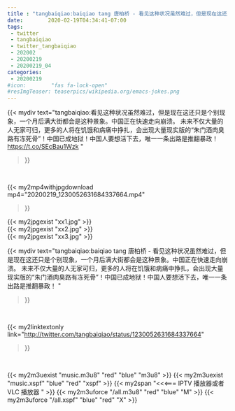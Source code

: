 ```yaml
---
title : "tangbaiqiao:baiqiao tang 唐柏桥 - 看见这种状况虽然难过，但是现在这还只是个别现象，一个月后满大街都会是这种景象。中国正在快速走向崩溃。 未来不仅大量的人无家可归，更多的人将在饥饿和病痛中挣扎，会出现大量现实版的“朱门酒肉臭路有冻死骨”！中国已成地狱！中国人要想活下去，唯一一条出路是推翻暴政！ "
date:        2020-02-19T04:34:41-07:00
tags:
 - twitter
 - tangbaiqiao
 - twitter_tangbaiqiao
 - 202002
 - 20200219
 - 20200219_04
categories:
 - 20200219
#icon:        "fas fa-lock-open"
#resImgTeaser: teaserpics/wikipedia.org/emacs-jokes.png
---
```


{{< mydiv text="tangbaiqiao:看见这种状况虽然难过，但是现在这还只是个别现象，一个月后满大街都会是这种景象。中国正在快速走向崩溃。 未来不仅大量的人无家可归，更多的人将在饥饿和病痛中挣扎，会出现大量现实版的“朱门酒肉臭路有冻死骨”！中国已成地狱！中国人要想活下去，唯一一条出路是推翻暴政！  https://t.co/SEcBau1Wzk "
>}}
<br>


{{< my2mp4withjpgdownload mp4="20200219_1230052631684337664.mp4"
>}}

{{< my2jpgexist "xx1.jpg" >}}<br>
{{< my2jpgexist "xx2.jpg" >}}<br>
{{< my2jpgexist "xx3.jpg" >}}<br>



{{< mydiv text="tangbaiqiao:baiqiao tang 唐柏桥 - 看见这种状况虽然难过，但是现在这还只是个别现象，一个月后满大街都会是这种景象。中国正在快速走向崩溃。 未来不仅大量的人无家可归，更多的人将在饥饿和病痛中挣扎，会出现大量现实版的“朱门酒肉臭路有冻死骨”！中国已成地狱！中国人要想活下去，唯一一条出路是推翻暴政！ "
>}}
<br>

{{< my2linktextonly link="http://twitter.com/tangbaiqiao/status/1230052631684337664"
>}}


<br>

{{< my2m3uexist "music.m3u8" "red"  "blue" "m3u8" >}} {{< my2m3uexist "music.xspf" "blue" "red"  "xspf" >}} {{< my2span "<<<=== IPTV 播放器或者 VLC 播放器 " >}} {{< my2m3uforce "/all.m3u8" "red"  "blue" "M" >}} {{< my2m3uforce "/all.xspf" "blue" "red"  "X" >}} 
